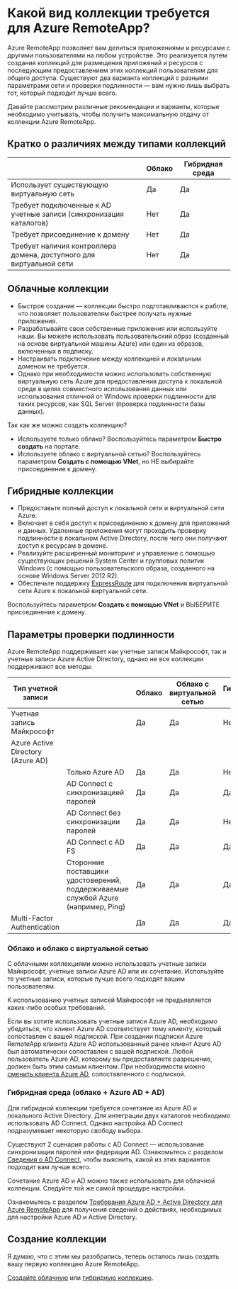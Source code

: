 <properties 
    pageTitle="Какой вид коллекции требуется для Azure RemoteApp? | Microsoft Azure" 
    description="Дополнительные сведения о типах коллекций, доступных в Azure RemoteApp." 
    services="remoteapp" 
	documentationCenter="" 
    authors="lizap" 
    manager="mbaldwin" />

<tags 
    ms.service="remoteapp" 
    ms.workload="compute" 
    ms.tgt_pltfrm="na" 
    ms.devlang="na" 
    ms.topic="article" 
    ms.date="09/28/2015" 
    ms.author="elizapo" />



# Какой вид коллекции требуется для Azure RemoteApp?

Azure RemoteApp позволяет вам делиться приложениями и ресурсами с другими пользователями на любом устройстве. Это реализуется путем создания коллекций для размещения приложений и ресурсов с последующим предоставлением этих коллекций пользователям для общего доступа. Существуют два варианта коллекций с разными параметрами сети и проверки подлинности — вам нужно лишь выбрать тот, который подходит лучше всего.

Давайте рассмотрим различные рекомендации и варианты, которые необходимо учитывать, чтобы получить максимальную отдачу от коллекции Azure RemoteApp.


## Кратко о различиях между типами коллекций

| | Облако | Гибридная среда |
|-----------|-------|--------|
|Использует существующую виртуальную сеть| Да| Да|
|Требует подключенные к AD учетные записи (синхронизация каталогов)| Нет| Да|
|Требует присоединение к домену| Нет| Да|
|Требует наличия контроллера домена, доступного для виртуальной сети| Нет| Да|

## Облачные коллекции
- Быстрое создание — коллекции быстро подготавливаются к работе, что позволяет пользователям быстрее получать нужные приложения.
- Разрабатывайте свои собственные приложения или используйте наши. Вы можете использовать пользовательский образ (созданный на основе виртуальной машины Azure) или один из образов, включенных в подписку.
- Настраивать подключение между коллекцией и локальным доменом не требуется.
- Однако при необходимости можно использовать собственную виртуальную сеть Azure для предоставления доступа к локальной среде в целях совместного использования данных или использования отличной от Windows проверки подлинности для таких ресурсов, как SQL Server (проверка подлинности базы данных).


Так как же можно создать коллекцию?

- Используете только облако? Воспользуйтесь параметром **Быстро создать** на портале.
- Используете облако с виртуальной сетью? Воспользуйтесь параметром **Создать с помощью VNet**, но НЕ выбирайте присоединение к домену.

## Гибридные коллекции
- Предоставьте полный доступ к локальной сети и виртуальной сети Azure.
- Включает в себя доступ к присоединению к домену для приложений и данных. Удаленные приложения могут проходить проверку подлинности в локальном Active Directory, после чего они получают доступ к ресурсам в домене.
- Реализуйте расширенный мониторинг и управление с помощью существующих решений System Center и групповых политик Windows (с помощью пользовательского образа, созданного на основе Windows Server 2012 R2).
- Обеспечьте поддержку [ExpressRoute](http://azure.microsoft.com/services/expressroute/) для подключения виртуальной сети Azure к локальной виртуальной сети.

Воспользуйтесь параметром **Создать с помощью VNet** и ВЫБЕРИТЕ присоединение к домену.

## Параметры проверки подлинности
Azure RemoteApp поддерживает как учетные записи Майкрософт, так и учетные записи Azure Active Directory, однако не все коллекции поддерживают все методы.

| Тип учетной записи | | Облако | Облако с виртуальной сетью | Гибридная среда |
|-----------------------------------|-------------------------------------------------------------|-------|--------------|-------|
| Учетная запись Майкрософт | | Да | Да | Нет |
| Azure Active Directory (Azure AD) | | | | |
| | Только Azure AD | Да | Да | Нет |
| | AD Connect с синхронизацией паролей | Да | Да | Да |
| | AD Connect без синхронизации паролей | Да | Да | Нет |
| | AD Connect с AD FS | Да | Да | Да |
| | Сторонние поставщики удостоверений, поддерживаемые службой Azure (например, Ping) | Да | Да | Да |
| Multi-Factor Authentication | | Да | Да | Да |



### Облако и облако с виртуальной сетью 
С облачными коллекциями можно использовать учетные записи Майкрософт, учетные записи Azure AD или их сочетание. Используйте те учетные записи, которые лучше всего подходят вашим пользователям.

К использованию учетных записей Майкрософт не предъявляется каких-либо особых требований.

Если вы хотите использовать учетные записи Azure AD, необходимо убедиться, что клиент Azure AD соответствует тому клиенту, который сопоставлен с вашей подпиской. При создании подписки Azure RemoteApp клиента Azure AD использованный ранее клиент Azure AD был автоматически сопоставлен с вашей подпиской. Любой пользователь Azure AD, которому вы предоставляете разрешение, должен быть этим самым клиентом. При необходимости можно [сменить клиента Azure AD](remoteapp-changetenant.md), сопоставленного с подпиской.
 
### Гибридная среда (облако + Azure AD + AD)

Для гибридной коллекции требуется сочетание из Azure AD и локального Active Directory. Для интеграции двух каталогов необходимо использовать AD Connect. Однако настройка AD Connect подразумевает некоторую свободу выбора.

Существуют 2 сценария работы с AD Connect — использование синхронизации паролей или федерации AD. Ознакомьтесь с разделом [Сведения о AD Connect](active-directory-aadconnect.md), чтобы выяснить, какой из этих вариантов подходит вам лучше всего.

Сочетание Azure AD и AD можно также использовать для облачной коллекции. Следуйте той же самой процедуре настройки.

Ознакомьтесь с разделом [Требования Azure AD + Active Directory для Azure RemoteApp](remoteapp-ad.md) для получения сведений о действиях, необходимых для настройки Azure AD и Active Directory.

## Создание коллекции
Я думаю, что с этим мы разобрались, теперь осталось лишь создать вашу первую коллекцию Azure RemoteApp.

[Создайте облачную](remoteapp-create-cloud-deployment.md) или [гибридную коллекцию](remoteapp-create-hybrid-deployment.md).

<!---HONumber=Oct15_HO3-->